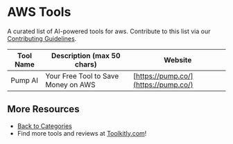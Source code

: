 # AWS Tools

A curated list of AI-powered tools for aws. Contribute to this list via our [Contributing Guidelines](../CONTRIBUTING.md).

| Tool Name | Description (max 50 chars) | Website |
|-----------|----------------------------|---------|
| Pump AI | Your Free Tool to Save Money on AWS | [https://pump.co/](https://pump.co/) |

## More Resources
- [Back to Categories](../README.md)
- Find more tools and reviews at [Toolkitly.com](https://toolkitly.com)!
